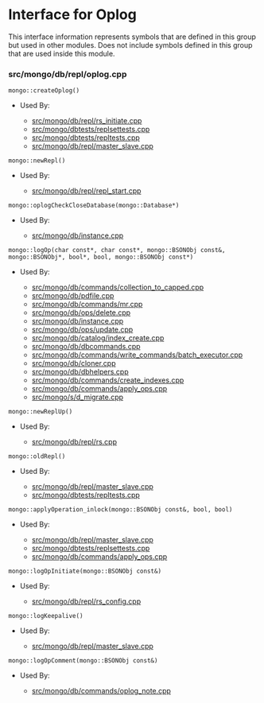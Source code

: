 
# Interface for Oplog
This interface information represents symbols that are defined in this group but used in other modules.  Does not include symbols defined in this group that are used inside this module.

### src/mongo/db/repl/oplog.cpp

<div></div>

    mongo::createOplog()

- Used By:

    - [src/mongo/db/repl/rs\_initiate.cpp](../../../../replication/replica\_set\_configuration)
    - [src/mongo/dbtests/replsettests.cpp](../../../../tests/unit\_tests)
    - [src/mongo/dbtests/repltests.cpp](../../../../tests/unit\_tests)
    - [src/mongo/db/repl/master\_slave.cpp](../../../../replication/master\_slave)

<div></div>

    mongo::newRepl()

- Used By:

    - [src/mongo/db/repl/repl\_start.cpp](../../../../replication/replication\_initialization)

<div></div>

    mongo::oplogCheckCloseDatabase(mongo::Database*)

- Used By:

    - [src/mongo/db/instance.cpp](../../../../storage/storage\_layer\_structure)

<div></div>

    mongo::logOp(char const*, char const*, mongo::BSONObj const&, mongo::BSONObj*, bool*, bool, mongo::BSONObj const*)

- Used By:

    - [src/mongo/db/commands/collection\_to\_capped.cpp](../../../../queries/database\_commands)
    - [src/mongo/db/pdfile.cpp](../../../../storage/storage\_layer\_structure)
    - [src/mongo/db/commands/mr.cpp](../../../../queries/database\_commands)
    - [src/mongo/db/ops/delete.cpp](../../../../queries/core\_query\_system)
    - [src/mongo/db/instance.cpp](../../../../storage/storage\_layer\_structure)
    - [src/mongo/db/ops/update.cpp](../../../../queries/core\_query\_system)
    - [src/mongo/db/catalog/index\_create.cpp](../../../../storage/storage\_layer\_structure)
    - [src/mongo/db/dbcommands.cpp](../../../../queries/database\_commands)
    - [src/mongo/db/commands/write\_commands/batch\_executor.cpp](../../../../network/write\_commands)
    - [src/mongo/db/cloner.cpp](../../../../storage/storage\_layer\_structure)
    - [src/mongo/db/dbhelpers.cpp](../../../../queries/client\_and\_operation\_tracking)
    - [src/mongo/db/commands/create\_indexes.cpp](../../../../queries/database\_commands)
    - [src/mongo/db/commands/apply\_ops.cpp](../../../../queries/database\_commands)
    - [src/mongo/s/d\_migrate.cpp](../../../../sharding/chunk\_management)

<div></div>

    mongo::newReplUp()

- Used By:

    - [src/mongo/db/repl/rs.cpp](../../../../replication/replica\_set\_state)

<div></div>

    mongo::oldRepl()

- Used By:

    - [src/mongo/db/repl/master\_slave.cpp](../../../../replication/master\_slave)
    - [src/mongo/dbtests/repltests.cpp](../../../../tests/unit\_tests)

<div></div>

    mongo::applyOperation_inlock(mongo::BSONObj const&, bool, bool)

- Used By:

    - [src/mongo/db/repl/master\_slave.cpp](../../../../replication/master\_slave)
    - [src/mongo/dbtests/replsettests.cpp](../../../../tests/unit\_tests)
    - [src/mongo/db/commands/apply\_ops.cpp](../../../../queries/database\_commands)

<div></div>

    mongo::logOpInitiate(mongo::BSONObj const&)

- Used By:

    - [src/mongo/db/repl/rs\_config.cpp](../../../../replication/replica\_set\_configuration)

<div></div>

    mongo::logKeepalive()

- Used By:

    - [src/mongo/db/repl/master\_slave.cpp](../../../../replication/master\_slave)

<div></div>

    mongo::logOpComment(mongo::BSONObj const&)

- Used By:

    - [src/mongo/db/commands/oplog\_note.cpp](../../../../queries/database\_commands)
